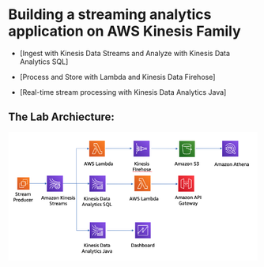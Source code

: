 # Building a streaming analytics application on AWS Kinesis Family

- [Ingest with Kinesis Data Streams and Analyze with Kinesis Data Analytics SQL]

- [Process and Store with Lambda and Kinesis Data Firehose]

- [Real-time stream processing with Kinesis Data Analytics Java]

## The Lab Archiecture:

![Labs-Archiecture.png](media/Labs-Archiecture.png)